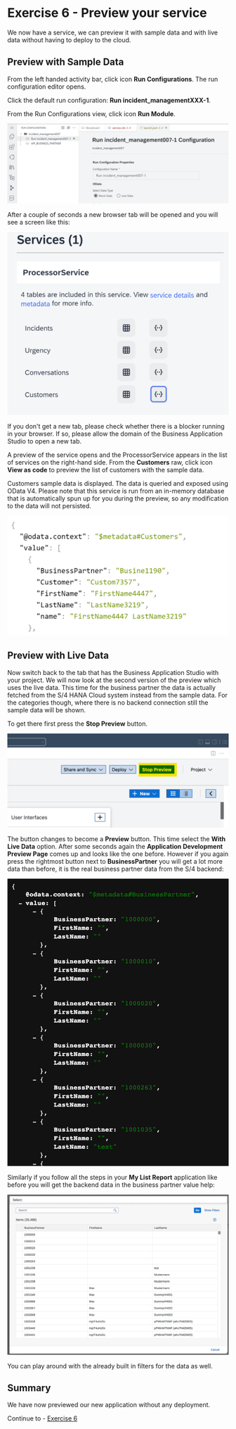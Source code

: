 # Exercise 6 - Preview your service

We now have a service, we can preview it with sample data and with live data without having to deploy to the cloud. 

## Preview with Sample Data

From the left handed activity bar, click icon **Run Configurations**.
The run configuration editor opens.

Click the default run configuration: **Run incident_managementXXX-1**.

From the Run Configurations view, click icon **Run Module**.

![](/exercises/Ex6/images/runwithmock.png)

After a couple of seconds a new browser tab will be opened and you will see a screen like this:

![](/exercises/Ex6/images/previewlaunchpad.png) 

If you don't get a new tab, please check whether there is a blocker running in your browser. If so, please allow the domain of the Business Application Studio to open a new tab.

A preview of the service opens and the ProcessorService appears in the list of services on the right-hand side.
From the **Customers** raw, click icon **View as code** to preview the list of customers with the sample data.

Customers sample data is displayed.
The data is queried and exposed using OData V4. Please note that this service is run from an in-memory database that is automatically spun up for you during the preview, so any modification to the data will not persisted.

![](/exercises/Ex6/images/customermockresults.png)  


## Preview with Live Data

Now switch back to the tab that has the Business Application Studio with your project. We will now look at the second version of the preview which uses the live data. This time for the business partner the data is actually fetched from the S/4 HANA Cloud system instead from the sample data. For the categories though, where there is no backend connection still the sample data will be shown.

To get there first press the **Stop Preview** button.

![](/exercises/ex5/images/LCAP_59.png)

The button changes to become a **Preview** button. This time select the **With Live Data** option. After some seconds again the **Application Development Preview Page** comes up and looks like the one before. However if you again press the rightmost button next to **BusinessPartner** you will get a lot more data than before, it is the real business partner data from the S/4 backend:

![](/exercises/ex5/images/LCAP_510.png)

Similarly if you follow all the steps in your **My List Report** application like before you will get the backend data in the business partner value help:

![](/exercises/ex5/images/LCAP_511.png)

You can play around with the already built in filters for the data as well.

## Summary
We have now previewed our new application without any deployment.

Continue to - [Exercise 6](../ex6/README.md)

